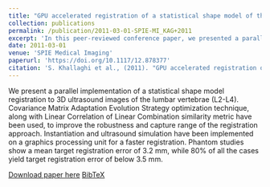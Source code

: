 ```yaml
---
title: "GPU accelerated registration of a statistical shape model of the lumbar spine to 3D ultrasound images"
collection: publications
permalink: /publication/2011-03-01-SPIE-MI_KAG+2011
excerpt: 'In this peer-reviewed conference paper, we presented a parallel implementation of a statistical shape model registration to 3D ultrasound images of the lumbar vertebrae.'
date: 2011-03-01
venue: 'SPIE Medical Imaging'
paperurl: 'https://doi.org/10.1117/12.878377'
citation: 'S. Khallaghi et al., (2011). "GPU accelerated registration of a statistical shape model of the lumbar spine to 3D ultrasound images"; <i>SPIE Medical Imaging: Visualization, Image-Guided Procedures, and Modeling</i>, 79642W, pp. 871-878.'
---
```


We present a parallel implementation of a statistical shape model registration to 3D ultrasound images of the lumbar vertebrae (L2-L4). Covariance Matrix Adaptation Evolution Strategy optimization technique, along with Linear Correlation of Linear Combination similarity metric have been used, to improve the robustness and capture range of the registration approach. Instantiation and ultrasound simulation have been implemented on a graphics processing unit for a faster registration. Phantom studies show a mean target registration error of 3.2 mm, while 80% of all the cases yield target registration error of below 3.5 mm.

[Download paper here](https://doi.org/10.1117/12.878377) [BibTeX](./../files/bibtex/KAG+2011.bib)